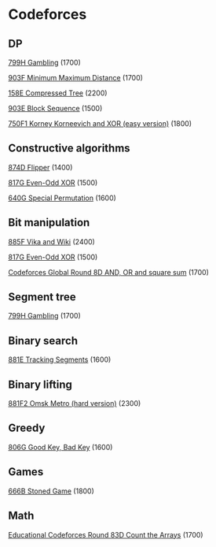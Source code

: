 # Codeforces



## DP

[799H Gambling](is.gd/3OU1N8) (1700)

[903F Minimum Maximum Distance](https://codeforces.com/contest/1881/problem/F) (1700)

[158E Compressed Tree](https://codeforces.com/contest/1901/problem/E) (2200)

[903E Block Sequence](https://codeforces.com/contest/1881/problem/E) (1500)

[750F1 Korney Korneevich and XOR (easy version)](https://codeforces.com/problemset/problem/1582/F1) (1800)



## Constructive algorithms

[874D Flipper](https://codeforces.com/contest/1833/problem/D) (1400)

[817G Even-Odd XOR](https://codeforces.com/contest/1722/problem/G) (1500)

[640G Special Permutation](https://codeforces.com/contest/1352/problem/G) (1600)



## Bit manipulation

[885F Vika and Wiki](https://codeforces.com/contest/1848/problem/F) (2400)

[817G Even-Odd XOR](https://codeforces.com/contest/1722/problem/G) (1500)

[Codeforces Global Round 8D AND, OR and square sum](https://codeforces.com/contest/1368) (1700)



## Segment tree

[799H Gambling](is.gd/3OU1N8) (1700)



## Binary search

[881E Tracking Segments](https://codeforces.com/contest/1843/problem/E) (1600)



## Binary lifting

[881F2 Omsk Metro (hard version)](https://codeforces.com/contest/1843/problem/F2) (2300)



## Greedy

[806G Good Key, Bad Key](https://codeforces.com/contest/1703/problem/G) (1600)



## Games

[666B Stoned Game](https://codeforces.com/problemset/problem/1396/B) (1800)



## Math

[Educational Codeforces Round 83D Count the Arrays](https://codeforces.com/contest/1312) (1700)

